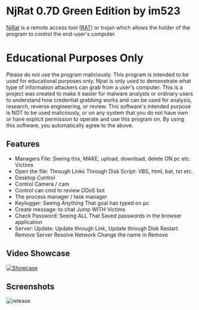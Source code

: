 # NjRat 0.7D Green Edition by im523
[NjRat](https://en.wikipedia.org/wiki/NjRAT) is a remote access tool ([RAT](https://en.wikipedia.org/wiki/Remote_desktop_software#RAT)) or trojan which allows the holder of the program to control the end-user's computer.
# Educational Purposes Only
Please do not use the program maliciously. This program is intended to be used for educational purposes only. Njrat is only used to demonstrate what type of information attackers can grab from a user's computer. This is a project was created to make it easier for malware analysts or ordinary users to understand how credential grabbing works and can be used for analysis, research, reverse engineering, or review. This software's intended purpose is NOT to be used maliciously, or on any system that you do not have own or have explicit permission to operate and use this program on. By using this software, you automatically agree to the above.
## Features
- Managers File: Seeing this, MAKE, upload, download, delete ON pc etc. Victims
- Open the file:
Through Links
Through Disk
Script: VBS, html, bat, txt etc.
- Desktop Control
- Control Camera / cam
- Control can cmd to review DDoS bot
- The process manager / task manager
- Keylogger: Seeing Anything That goal has typed on pc
- Create message: to chat Jump WITH Victims
- Check Password: Seeing ALL That Saved passwords in the browser application
- Server:
Update: Update through Link, Update through Disk
Restart
Remove Server
Resolve Network
Change the name in
Remove
## Video Showcase
[![Showcase](https://user-images.githubusercontent.com/65458800/140706287-01c62be9-5d28-499e-b074-e9e69fbedf01.png)](https://youtu.be/RjW717Ycyu0)
## Screenshots
![release](https://user-images.githubusercontent.com/65458800/115034575-574f4400-9ed4-11eb-9eed-f337fe50595f.png)
